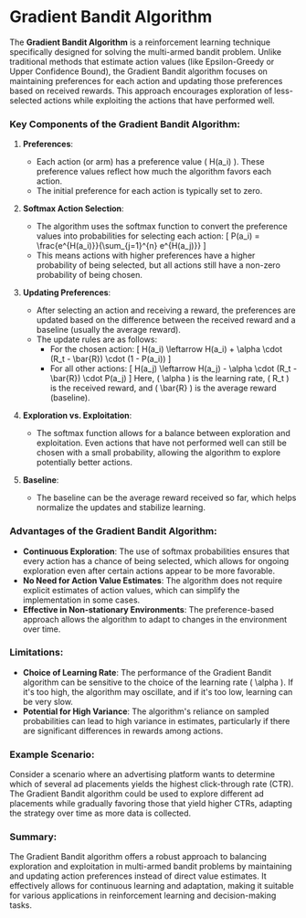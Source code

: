 # Gradient Bandit Algorithm
The **Gradient Bandit Algorithm** is a reinforcement learning technique specifically designed for solving the multi-armed bandit problem. Unlike traditional methods that estimate action values (like Epsilon-Greedy or Upper Confidence Bound), the Gradient Bandit algorithm focuses on maintaining preferences for each action and updating those preferences based on received rewards. This approach encourages exploration of less-selected actions while exploiting the actions that have performed well.

### Key Components of the Gradient Bandit Algorithm:

1. **Preferences**:
   - Each action (or arm) has a preference value \( H(a_i) \). These preference values reflect how much the algorithm favors each action.
   - The initial preference for each action is typically set to zero.

2. **Softmax Action Selection**:
   - The algorithm uses the softmax function to convert the preference values into probabilities for selecting each action:
     \[
     P(a_i) = \frac{e^{H(a_i)}}{\sum_{j=1}^{n} e^{H(a_j)}}
     \]
   - This means actions with higher preferences have a higher probability of being selected, but all actions still have a non-zero probability of being chosen.

3. **Updating Preferences**:
   - After selecting an action and receiving a reward, the preferences are updated based on the difference between the received reward and a baseline (usually the average reward).
   - The update rules are as follows:
     - For the chosen action:
       \[
       H(a_i) \leftarrow H(a_i) + \alpha \cdot (R_t - \bar{R}) \cdot (1 - P(a_i))
       \]
     - For all other actions:
       \[
       H(a_j) \leftarrow H(a_j) - \alpha \cdot (R_t - \bar{R}) \cdot P(a_j)
       \]
     Here, \( \alpha \) is the learning rate, \( R_t \) is the received reward, and \( \bar{R} \) is the average reward (baseline).

4. **Exploration vs. Exploitation**:
   - The softmax function allows for a balance between exploration and exploitation. Even actions that have not performed well can still be chosen with a small probability, allowing the algorithm to explore potentially better actions.

5. **Baseline**:
   - The baseline can be the average reward received so far, which helps normalize the updates and stabilize learning.

### Advantages of the Gradient Bandit Algorithm:
- **Continuous Exploration**: The use of softmax probabilities ensures that every action has a chance of being selected, which allows for ongoing exploration even after certain actions appear to be more favorable.
- **No Need for Action Value Estimates**: The algorithm does not require explicit estimates of action values, which can simplify the implementation in some cases.
- **Effective in Non-stationary Environments**: The preference-based approach allows the algorithm to adapt to changes in the environment over time.

### Limitations:
- **Choice of Learning Rate**: The performance of the Gradient Bandit algorithm can be sensitive to the choice of the learning rate \( \alpha \). If it's too high, the algorithm may oscillate, and if it's too low, learning can be very slow.
- **Potential for High Variance**: The algorithm's reliance on sampled probabilities can lead to high variance in estimates, particularly if there are significant differences in rewards among actions.

### Example Scenario:
Consider a scenario where an advertising platform wants to determine which of several ad placements yields the highest click-through rate (CTR). The Gradient Bandit algorithm could be used to explore different ad placements while gradually favoring those that yield higher CTRs, adapting the strategy over time as more data is collected.

### Summary:
The Gradient Bandit algorithm offers a robust approach to balancing exploration and exploitation in multi-armed bandit problems by maintaining and updating action preferences instead of direct value estimates. It effectively allows for continuous learning and adaptation, making it suitable for various applications in reinforcement learning and decision-making tasks.